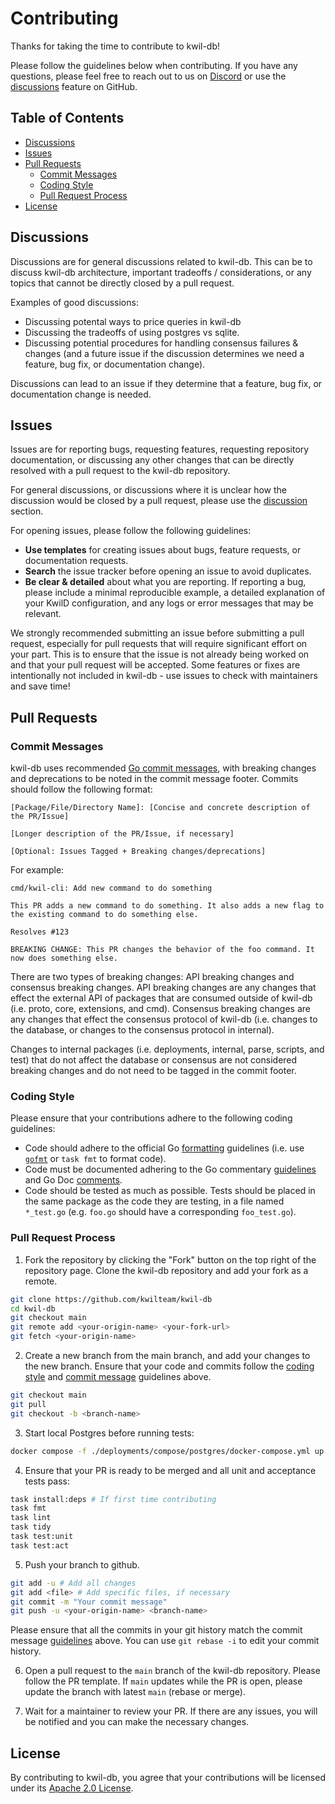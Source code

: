 # Contributing

Thanks for taking the time to contribute to kwil-db! 

Please follow the guidelines below when contributing. If you have any questions, please feel free to reach out to us on [Discord](https://discord.com/invite/HzRPZ59Kay) or use the [discussions](https://github.com/kwilteam/kwil-db/discussions) feature on GitHub.

## Table of Contents

- [Discussions](#discussions)
- [Issues](#issues)
- [Pull Requests](#pull-requests)
    - [Commit Messages](#commit-messages)
    - [Coding Style](#coding-style)
    - [Pull Request Process](#pull-request-process)
- [License](#license)

## Discussions

Discussions are for general discussions related to kwil-db. This can be to discuss kwil-db architecture, important tradeoffs / considerations, or any topics that cannot be directly closed by a pull request.

Examples of good discussions:

- Discussing potental ways to price queries in kwil-db
- Discussing the tradeoffs of using postgres vs sqlite.
- Discussing potential procedures for handling consensus failures & changes (and a future issue if the discussion determines we need a feature, bug fix, or documentation change).

Discussions can lead to an issue if they determine that a feature, bug fix, or documentation change is needed.

## Issues

Issues are for reporting bugs, requesting features, requesting repository documentation, or discussing any other changes that can be directly resolved with a pull request to the kwil-db repository.

For general discussions, or discussions where it is unclear how the discussion would be closed by a pull request, please use the [discussion](https://github.com/kwilteam/kwil-db/discussions) section.

For opening issues, please follow the following guidelines:

- **Use templates** for creating issues about bugs, feature requests, or documentation requests.
- **Search** the issue tracker before opening an issue to avoid duplicates.
- **Be clear & detailed** about what you are reporting. If reporting a bug, please include a minimal reproducible example, a detailed explanation of your KwilD configuration, and any logs or error messages that may be relevant. 

We strongly recommended submitting an issue before submitting a pull request, especially for pull requests that will require significant effort on your part. This is to ensure that the issue is not already being worked on and that your pull request will be accepted. Some features or fixes are intentionally not included in kwil-db - use issues to check with maintainers and save time!

## Pull Requests

### Commit Messages

kwil-db uses recommended [Go commit messages](https://go.dev/doc/contribute#commit_messages), with breaking changes and deprecations to be noted in the commit message footer. Commits should follow the following format:

```
[Package/File/Directory Name]: [Concise and concrete description of the PR/Issue]

[Longer description of the PR/Issue, if necessary]

[Optional: Issues Tagged + Breaking changes/deprecations]
```

For example:

```
cmd/kwil-cli: Add new command to do something

This PR adds a new command to do something. It also adds a new flag to the existing command to do something else.

Resolves #123

BREAKING CHANGE: This PR changes the behavior of the foo command. It now does something else.
```

There are two types of breaking changes: API breaking changes and consensus breaking changes. API breaking changes are any changes that effect the external API of packages that are consumed outside of kwil-db (i.e. proto, core, extensions, and cmd). Consensus breaking changes are any changes that effect the consensus protocol of kwil-db (i.e. changes to the database, or changes to the consensus protocol in internal).

Changes to internal packages (i.e. deployments, internal, parse, scripts, and test) that do not affect the database or consensus are not considered breaking changes and do not need to be tagged in the commit footer.

### Coding Style

Please ensure that your contributions adhere to the following coding guidelines:

- Code should adhere to the official Go [formatting](https://go.dev/doc/effective_go#formatting) guidelines (i.e. use [`gofmt`](https://pkg.go.dev/cmd/gofmt) or `task fmt` to format code).
- Code must be documented adhering to the Go commentary [guidelines](https://go.dev/doc/effective_go#commentary) and Go Doc [comments](https://go.dev/doc/comment).
- Code should be tested as much as possible. Tests should be placed in the same package as the code they are testing, in a file named `*_test.go` (e.g. `foo.go` should have a corresponding `foo_test.go`).

### Pull Request Process

1. Fork the repository by clicking the "Fork" button on the top right of the repository page. Clone the kwil-db repository and add your fork as a remote.

```bash
git clone https://github.com/kwilteam/kwil-db
cd kwil-db
git checkout main
git remote add <your-origin-name> <your-fork-url>
git fetch <your-origin-name>
```

2. Create a new branch from the main branch, and add your changes to the new branch. Ensure that your code and commits follow the [coding style](#coding-style) and [commit message](#commit-messages) guidelines above.

```bash
git checkout main
git pull
git checkout -b <branch-name>
```

3. Start local Postgres before running tests:

```bash
docker compose -f ./deployments/compose/postgres/docker-compose.yml up
```

4. Ensure that your PR is ready to be merged and all unit and acceptance tests pass:

```bash
task install:deps # If first time contributing
task fmt  
task lint  
task tidy  
task test:unit  
task test:act 
```

5. Push your branch to github.

```bash
git add -u # Add all changes
git add <file> # Add specific files, if necessary
git commit -m "Your commit message"
git push -u <your-origin-name> <branch-name>
```

Please ensure that all the commits in your git history match the commit message [guidelines](#commit-messages) above. You can use `git rebase -i` to edit your commit history.

6. Open a pull request to the `main` branch of the kwil-db repository. Please follow the PR template. If `main` updates while the PR is open, please update the branch with latest `main` (rebase or merge).

7. Wait for a maintainer to review your PR. If there are any issues, you will be notified and you can make the necessary changes.

## License

By contributing to kwil-db, you agree that your contributions will be licensed under its [Apache 2.0 License](https://www.apache.org/licenses/LICENSE-2.0).
